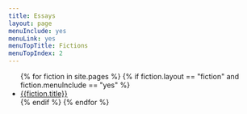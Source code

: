 ```yaml
---
title: Essays
layout: page
menuInclude: yes
menuLink: yes
menuTopTitle: Fictions
menuTopIndex: 2
---
```


<ul>
{% for fiction in site.pages %}
{% if fiction.layout == "fiction" and fiction.menuInclude == "yes" %}
<li> <a href="{{fiction.url}}">{{fiction.title}}</a></li>
{% endif %}
{% endfor %}
</ul>

